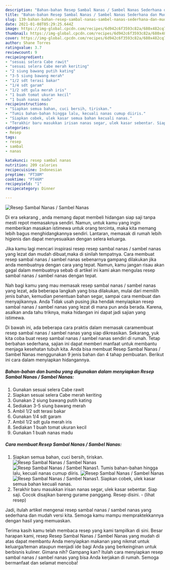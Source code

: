 ```yaml
---
description: "Bahan-bahan Resep Sambal Nanas / Sambel Nanas Sederhana dan Mudah Dibuat"
title: "Bahan-bahan Resep Sambal Nanas / Sambel Nanas Sederhana dan Mudah Dibuat"
slug: 139-bahan-bahan-resep-sambal-nanas-sambel-nanas-sederhana-dan-mudah-dibuat
date: 2021-01-08T05:29:25.644Z
image: https://img-global.cpcdn.com/recipes/6d942c6f3593c82a/680x482cq70/resep-sambal-nanas-sambel-nanas-foto-resep-utama.jpg
thumbnail: https://img-global.cpcdn.com/recipes/6d942c6f3593c82a/680x482cq70/resep-sambal-nanas-sambel-nanas-foto-resep-utama.jpg
cover: https://img-global.cpcdn.com/recipes/6d942c6f3593c82a/680x482cq70/resep-sambal-nanas-sambel-nanas-foto-resep-utama.jpg
author: Shane Torres
ratingvalue: 3.7
reviewcount: 9
recipeingredient:
- "sesuai selera Cabe rawit"
- "sesuai selera Cabe merah keriting"
- "2 siung bawang putih kating"
- "3-5 siung bawang merah"
- "1/2 sdt terasi bakar"
- "1/4 sdt garam"
- "1/2 sdt gula merah iris"
- "1 buah tomat ukuran kecil"
- "1 buah nanas madu"
recipeinstructions:
- "Siapkan semua bahan, cuci bersih, tiriskan."
- "Tumis bahan-bahan hingga lalu, kecuali nanas cumup diiris."
- "Siapkan cobek, ulek kasar semua bahan kecuali nanas."
- "Terakhir baru masukkan irisan nanas segar, ulek kasar sebentar. Siap saji. Cocok disajikan bareng gurame panggang. Resep disini.           (lihat resep)"
categories:
- Resep
tags:
- resep
- sambal
- nanas

katakunci: resep sambal nanas 
nutrition: 209 calories
recipecuisine: Indonesian
preptime: "PT38M"
cooktime: "PT46M"
recipeyield: "1"
recipecategory: Dinner

---
```



![Resep Sambal Nanas / Sambel Nanas](https://img-global.cpcdn.com/recipes/6d942c6f3593c82a/680x482cq70/resep-sambal-nanas-sambel-nanas-foto-resep-utama.jpg)

Di era  sekarang , anda memang dapat membeli hidangan siap saji tanpa mesti repot memasaknya sendiri. Namun, untuk kamu yang ingin memberikan masakan istimewa untuk orang tercinta, maka kita memang lebih bagus menghidangkannya sendiri. Lantaran, memasak di rumah lebih higienis dan dapat menyesuaikan dengan selera keluarga.

Jika kamu lagi mencari inspirasi resep resep sambal nanas / sambel nanas yang lezat dan mudah dibuat,maka di sinilah tempatnya. Cara membuat resep sambal nanas / sambel nanas  sebenarnya gampang dilakukan jika anda membuatnya dengan cara yang tepat. Namun, kamu jangan risau akan gagal dalam membuatnya 
sebab di artikel ini kami akan mengulas resep sambal nanas / sambel nanas dengan tepat.  



Nah bagi kamu yang mau memasak resep sambal nanas / sambel nanas yang lezat, ada beberapa langkah yang bisa dilakukan, mulai dari memilih jenis bahan, kemudian penentuan bahan segar, sampai cara membuat dan menyajikannya. Anda Tidak usah pusing jika hendak menyiapkan resep sambal nanas / sambel nanas yang lezat di mana pun anda berada. Karena, asalkan anda  tahu triknya, maka hidangan ini dapat jadi sajian yang istimewa.

Di bawah ini, ada beberapa cara praktis  dalam memasak caramembuat resep sambal nanas / sambel nanas yang siap dikreasikan. Sekarang, yuk kita coba buat resep sambal nanas / sambel nanas sendiri di rumah. Tetap berbahan sederhana, sajian ini dapat memberi manfaat untuk membantu menjaga kesehatan tubuh kita. Anda bisa membuat Resep Sambal Nanas / Sambel Nanas menggunakan 9 jenis bahan dan 4 tahap pembuatan. Berikut ini cara dalam menyiapkan hidangannya.

<!--inarticleads1-->

##### Bahan-bahan dan bumbu yang digunakan dalam menyiapkan Resep Sambal Nanas / Sambel Nanas:

1. Gunakan sesuai selera Cabe rawit
1. Siapkan sesuai selera Cabe merah keriting
1. Gunakan 2 siung bawang putih kating
1. Sediakan 3-5 siung bawang merah
1. Ambil 1/2 sdt terasi bakar
1. Gunakan 1/4 sdt garam
1. Ambil 1/2 sdt gula merah iris
1. Sediakan 1 buah tomat ukuran kecil
1. Gunakan 1 buah nanas madu




<!--inarticleads2-->

##### Cara membuat Resep Sambal Nanas / Sambel Nanas:

1. Siapkan semua bahan, cuci bersih, tiriskan.
<img src="https://img-global.cpcdn.com/steps/d6f87118da60f19b/160x128cq70/resep-sambal-nanas-sambel-nanas-langkah-memasak-1-foto.jpg" alt="Resep Sambal Nanas / Sambel Nanas"><img src="https://img-global.cpcdn.com/steps/8af737ae5ccd3f7b/160x128cq70/resep-sambal-nanas-sambel-nanas-langkah-memasak-1-foto.jpg" alt="Resep Sambal Nanas / Sambel Nanas">1. Tumis bahan-bahan hingga lalu, kecuali nanas cumup diiris.
<img src="https://img-global.cpcdn.com/steps/cd78db593fe44870/160x128cq70/resep-sambal-nanas-sambel-nanas-langkah-memasak-2-foto.jpg" alt="Resep Sambal Nanas / Sambel Nanas"><img src="https://img-global.cpcdn.com/steps/efa01235d8da22de/160x128cq70/resep-sambal-nanas-sambel-nanas-langkah-memasak-2-foto.jpg" alt="Resep Sambal Nanas / Sambel Nanas">1. Siapkan cobek, ulek kasar semua bahan kecuali nanas.
1. Terakhir baru masukkan irisan nanas segar, ulek kasar sebentar. Siap saji. Cocok disajikan bareng gurame panggang. Resep disini. -           (lihat resep)




Jadi, itulah artikel mengenai  resep sambal nanas / sambel nanas  yang sederhana dan mudah versi kita. Semoga kamu mampu mempraktekkannya dengan hasil yang memuaskan. 

Terima kasih kamu telah membaca resep yang kami tampilkan di sini. Besar harapan kami, resep  Resep Sambal Nanas / Sambel Nanas yang mudah di atas dapat membantu Anda menyiapkan makanan yang nikmat untuk keluarga/teman ataupun menjadi ide bagi Anda yang berkeinginan untuk berbisnis kuliner. Gimana nih? Gampang kan? Itulah cara menyiapkan resep sambal nanas / sambel nanas yang bisa Anda kerjakan di rumah. Semoga bermanfaat dan selamat mencoba!

